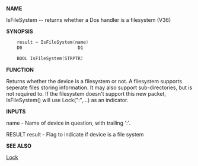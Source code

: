 
**NAME**

IsFileSystem -- returns whether a Dos handler is a filesystem (V36)

**SYNOPSIS**

```c
    result = IsFileSystem(name)
    D0                     D1

    BOOL IsFileSystem(STRPTR)

```
**FUNCTION**

Returns whether the device is a filesystem or not.  A filesystem
supports seperate files storing information.  It may also support
sub-directories, but is not required to.  If the filesystem doesn't
support this new packet, IsFileSystem() will use Lock(&#034;:&#034;,...) as
an indicator.

**INPUTS**

name   - Name of device in question, with trailing ':'.

RESULT
result - Flag to indicate if device is a file system

**SEE ALSO**

[Lock](Lock.md)
